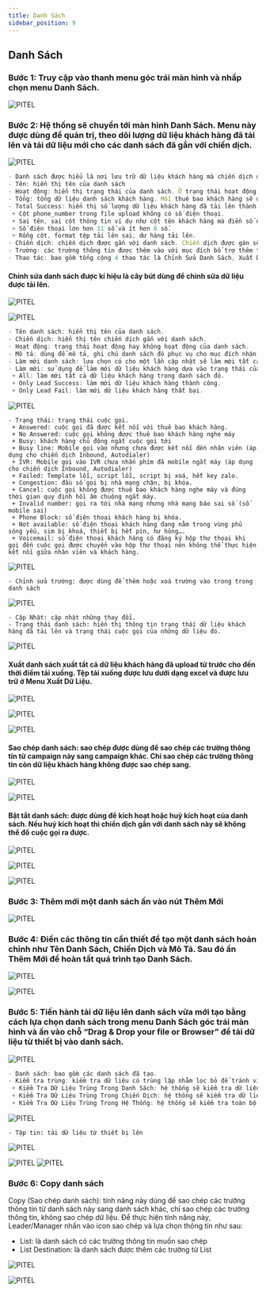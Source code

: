 ```yaml
---
title: Danh Sách
sidebar_position: 9
---
```


## Danh Sách

### Bước 1: Truy cập vào thanh menu góc trái màn hình và nhấp chọn menu Danh Sách.
![PITEL](./img/list1.png)

### Bước 2: Hệ thống sẽ chuyển tới màn hình Danh Sách. Menu này được dùng để quản trị, theo dõi lượng dữ liệu khách hàng đã tải lên và tải dữ liệu mới cho các danh sách đã gắn với chiến dịch.
![PITEL](./img/list2.png)

```jsx title="Giải thích thông số"
- Danh sách được hiểu là nơi lưu trữ dữ liệu khách hàng mà chiến dịch được gán với danh sách đó sẽ dùng chính những dữ liệu này để đổ cuộc gọi ra.
- Tên: hiển thị tên của danh sách
- Hoạt động: hiển thị trạng thái của danh sách. Ở trạng thái hoạt động chiến dịch được phép dùng dữ liệu của danh sách để gọi ra. Ngược lại ở trạng thái không hoạt động chiến dịch không thể đổ cuộc gọi ra ngoài được.
- Tổng: tổng dữ liệu danh sách khách hàng. Mỗi thuê bao khách hàng sẽ được tính là một.
- Total Success: hiển thị số lượng dữ liệu khách hàng đã tải lên thành công và thất bại. Dữ liệu khách hàng rơi vào trạng thái tải lên thất bại sẽ xuất phát từ những nguyên nhân: 
 + Cột phone_number trong file upload không có số điện thoại.
 + Sai tên, sai cột thông tin ví dụ như cột tên khách hàng mà điền số điện thoại vào.
 + Số điện thoại lớn hơn 11 số và ít hơn 8 số. 
 + Rỗng cột, format tệp tải lên sai, dư hàng tải lên.
- Chiến dịch: chiến dịch được gắn với danh sách. Chiến dịch được gán sẽ dùng dữ liệu trong danh sách để gọi ra.
- Trường: các trường thông tin được thêm vào với mục đích bổ trợ thêm thông tin liên quan đến khách hàng. Ví dụ như địa chỉ, nơi sinh, nguyên quán….
- Thao tác: bao gồm tổng cộng 4 thao tác là Chỉnh Sửa Danh Sách, Xuất Danh Sách, Sao Chép Danh Sách, Bật Tắt Danh Sách. 
```

#### Chỉnh sửa danh sách được kí hiệu là cây bút dùng để chỉnh sửa dữ liệu được tải lên.
![PITEL](./img/list3.png)

![PITEL](./img/list4.png)

```jsx title="Chi Tiết Danh Sách"
- Tên danh sách: hiển thị tên của danh sách.
- Chiến dịch: hiển thị tên chiến dịch gắn với danh sách.
- Hoạt động: trạng thái hoạt động hay không hoạt động của danh sách.
- Mô tả: dùng để mô tả, ghi chú danh sách đó phục vụ cho mục đích nhận biết danh sách sử dụng.
- Làm mới danh sách: lựa chọn có cho một lần cập nhật sẽ làm mới tất cả dữ liệu tức là dữ liệu khách hàng trước đó sẽ mất tính từ thời điểm cập nhật hiện tại.
- Làm mới: sử dụng để làm mới dữ liệu khách hàng dựa vào trạng thái của dữ liệu. Có 3 cách để làm mới
 + All: làm mới tất cả dữ liệu khách hàng trong danh sách đó.
 + Only Lead Success: làm mới dữ liệu khách hàng thành công.
 + Only Lead Fail: làm mới dữ liệu khách hàng thất bại.
```
![PITEL](./img/list5.png)
```
- Trạng thái: trạng thái cuộc gọi.
 + Answered: cuộc gọi đã được kết nối với thuê bao khách hàng.
 + No Answered: cuộc gọi không được thuê bao khách hàng nghe máy
 + Busy: khách hàng chủ động ngắt cuộc gọi tới
 + Busy line: Mobile gọi vào nhưng chưa được kết nối đến nhân viên (áp dụng cho chiến dịch Inbound, Autodialer)
 + IVR: Mobile gọi vào IVR chưa nhấn phím đã mobile ngắt máy (áp dụng cho chiến dịch Inbound, Autodialer)
 + Failed: Template lỗi, script lỗi, script bị xoá, hết key zalo.
 + Congestion: đầu số gọi bị nhà mạng chặn, bị khóa.
 + Cancel: cuộc gọi không được thuê bao khách hàng nghe máy và đúng thời gian quy định hồi âm chuông ngắt máy.
 + Invalid number: gọi ra tới nhà mạng nhưng nhà mạng báo sai số (số mobile sai)
 + Phone Block: số điện thoại khách hàng bị khóa.
 + Not available: số điện thoại khách hàng đang nằm trong vùng phủ sóng yếu, sim bị khoá, thiết bị hết pin, hư hỏng….
 + Voicemail: số điện thoại khách hàng có đăng ký hộp thư thoại khi gọi đến cuộc gọi được chuyển vào hộp thư thoại nên không thể thực hiện kết nối giữa nhân viên và khách hàng.
```
![PITEL](./img/list7.png)

```
- Chỉnh sửa trường: được dùng để thêm hoặc xoá trường vào trong trong danh sách
```
![PITEL](./img/list8.png)
```
- Cập Nhật: cập nhật những thay đổi.
- Trạng thái danh sách: hiển thị thông tin trạng thái dữ liệu khách hàng đã tải lên và trạng thái cuộc gọi của những dữ liệu đó.
```
![PITEL](./img/list9.png)

#### Xuất danh sách xuất tất cả dữ liệu khách hàng đã upload từ trước cho đến thời điểm tải xuống. Tệp tải xuống được lưu dưới dạng excel và được lưu trữ ở Menu Xuất Dữ Liệu.
![PITEL](./img/list10.png)

![PITEL](./img/list11.png)

![PITEL](./img/list12.png)
#### Sao chép danh sách: sao chép được dùng để sao chép các trường thông tin từ campaign này sang campaign khác. Chỉ sao chép các trường thông tin còn dữ liệu khách hàng không được sao chép sang.

![PITEL](./img/list13.png)

![PITEL](./img/list14.png)
#### Bật tắt danh sách: được dùng để kích hoạt hoặc huỷ kích hoạt của danh sách. Nếu huỷ kích hoạt thì chiến dịch gắn với danh sách này sẽ không thể đổ cuộc gọi ra được.

![PITEL](./img/list15.png)

![PITEL](./img/list16.png)

![PITEL](./img/list17.png)
### Bước 3: Thêm mới một danh sách ấn vào nút Thêm Mới

![PITEL](./img/list18.png)

### Bước 4: Điền các thông tin cần thiết để tạo một danh sách hoàn chỉnh như Tên Danh Sách, Chiến Dịch và Mô Tả. Sau đó ấn Thêm Mới để hoàn tất quá trình tạo Danh Sách.

![PITEL](./img/list19.png)

![PITEL](./img/list20.png)

### Bước 5: Tiến hành tải dữ liệu lên danh sách vừa mới tạo bằng cách lựa chọn danh sách trong menu Danh Sách góc trái màn hình và ấn vào chỗ “Drag & Drop your file or Browser” để tải dữ liệu từ thiết bị vào danh sách.

![PITEL](./img/list21.png)
```jsx title="Giải thích thông số"
- Danh sách: bao gồm các danh sách đã tạo.
- Kiểm tra trùng: kiểm tra dữ liệu có trùng lặp nhằm lọc bỏ để tránh việc gọi một dữ liệu khách nhiều lần gây ảnh hưởng đến thuê bao khách hàng. Kiểm tra trùng bao gồm 3 kiểu:
 + Kiểm Tra Dữ Liệu Trùng Trong Danh Sách: hệ thống sẽ kiểm tra dữ liệu khách hàng được tải lên ngay trong danh sách chọn kiểu kiểm tra này. Nếu một số điện thoại được lặp từ 2 lần trở lên hệ thống sẽ lọc bỏ chỉ còn 1.
 + Kiểm Tra Dữ Liệu Trùng Trong Chiến Dịch: hệ thống sẽ kiểm tra dữ liệu khách hàng dựa trên chiến dịch được gắn với danh sách. Một chiến dịch có thể gắn cho nhiều danh sách, đồng nghĩa hệ thống sẽ quét toàn bộ dữ liệu khách hàng trong các danh sách nào được gắn với chiến dịch đã chọn. Sau đó lọc bỏ và chỉ giữ 1 trên danh sách lựa chọn kiểu kiểm tra này.
 + Kiểm Tra Dữ Liệu Trùng Trong Hệ Thống: hệ thống sẽ kiểm tra toàn bộ hệ thống không xét điều kiện cụ thể nào miễn là trong danh sách này có dữ liệu trùng với các danh sách khác hệ thống sẽ tự động lọc bỏ các danh sách kia và giữ lại dữ liệu ở mỗi danh sách này.
```
![PITEL](./img/list22.png)

```
- Tập tin: tải dữ liệu từ thiết bị lên
```
![PITEL](./img/list23.png)

![PITEL](./img/list24.png) ![PITEL](./img/list25.png)

### Bước 6: Copy danh sách
Copy (Sao chép danh sách): tính năng này dùng để sao chép các trường thông tin từ danh sách này sang danh sách khác, chỉ sao chép các trường thông tin, không sao chép dữ liệu. Để thực hiện tính năng này, Leader/Manager nhấn vào icon sao chép và lựa chọn thông tin như sau:
 - List: là danh sách có các trường thông tin muốn sao chép
 - List Destination: là danh sách được thêm các trường từ List

![PITEL](./img/list26.png)

![PITEL](./img/list27.png)

